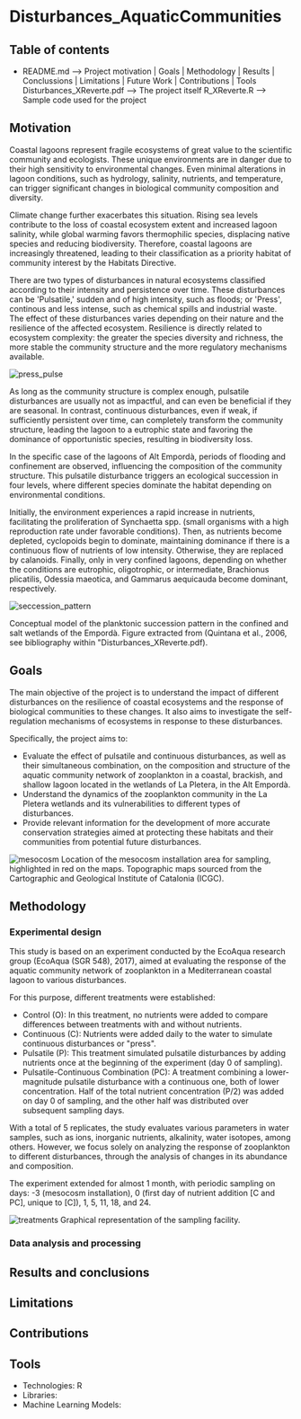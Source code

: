 # Disturbances_AquaticCommunities

## Table of contents
- README.md --> Project motivation | Goals | Methodology | Results | Conclussions | Limitations | Future Work | Contributions | Tools
Disturbances_XReverte.pdf --> The project itself
R_XReverte.R --> Sample code used for the project

## Motivation
Coastal lagoons represent fragile ecosystems of great value to the scientific community and ecologists. These unique environments are in danger due to their high sensitivity to environmental changes. Even minimal alterations in lagoon conditions, such as hydrology, salinity, nutrients, and temperature, can trigger significant changes in biological community composition and diversity.

Climate change further exacerbates this situation. Rising sea levels contribute to the loss of coastal ecosystem extent and increased lagoon salinity, while global warming favors thermophilic species, displacing native species and reducing biodiversity. Therefore, coastal lagoons are increasingly threatened, leading to their classification as a priority habitat of community interest by the Habitats Directive.

There are two types of disturbances in natural ecosystems classified according to their intensity and persistence over time. These disturbances can be 'Pulsatile,' sudden and of high intensity, such as floods; or 'Press', continous and less intense, such as chemical spills and industrial waste. The effect of these disturbances varies depending on their nature and the resilience of the affected ecosystem. Resilience is directly related to ecosystem complexity: the greater the species diversity and richness, the more stable the community structure and the more regulatory mechanisms available.

![press_pulse](https://github.com/XReverte/Disturbances_AquaticCommunities/assets/100844285/e2d6deb1-e64b-445a-8567-c4a1ef920310)

As long as the community structure is complex enough, pulsatile disturbances are usually not as impactful, and can even be beneficial if they are seasonal. In contrast, continuous disturbances, even if weak, if sufficiently persistent over time, can completely transform the community structure, leading the lagoon to a eutrophic state and favoring the dominance of opportunistic species, resulting in biodiversity loss.

In the specific case of the lagoons of Alt Empordà, periods of flooding and confinement are observed, influencing the composition of the community structure. This pulsatile disturbance triggers an ecological succession in four levels, where different species dominate the habitat depending on environmental conditions.

Initially, the environment experiences a rapid increase in nutrients, facilitating the proliferation of Synchaetta spp. (small organisms with a high reproduction rate under favorable conditions). Then, as nutrients become depleted, cyclopoids begin to dominate, maintaining dominance if there is a continuous flow of nutrients of low intensity. Otherwise, they are replaced by calanoids. Finally, only in very confined lagoons, depending on whether the conditions are eutrophic, oligotrophic, or intermediate, Brachionus plicatilis, Odessia maeotica, and Gammarus aequicauda become dominant, respectively.

![seccession_pattern](https://github.com/XReverte/Disturbances_AquaticCommunities/assets/100844285/e1d9b12c-1036-4e69-b1a5-bc54d742c168)

Conceptual model of the planktonic succession pattern in the confined and salt wetlands of the Empordà. Figure extracted from (Quintana et al., 2006, see bibliography within "Disturbances_XReverte.pdf).

## Goals
The main objective of the project is to understand the impact of different disturbances on the resilience of coastal ecosystems and the response of biological communities to these changes. It also aims to investigate the self-regulation mechanisms of ecosystems in response to these disturbances.

Specifically, the project aims to:
- Evaluate the effect of pulsatile and continuous disturbances, as well as their simultaneous combination, on the composition and structure of the aquatic community network of zooplankton in a coastal, brackish, and shallow lagoon located in the wetlands of La Pletera, in the Alt Empordà.
- Understand the dynamics of the zooplankton community in the La Pletera wetlands and its vulnerabilities to different types of disturbances.
- Provide relevant information for the development of more accurate conservation strategies aimed at protecting these habitats and their communities from potential future disturbances.

![mesocosm](https://github.com/XReverte/Disturbances_AquaticCommunities/assets/100844285/a9bc22ef-9661-47d5-96cd-bbfe76fb03a8)
Location of the mesocosm installation area for sampling, highlighted in red on the maps. Topographic maps sourced from the Cartographic and Geological Institute of Catalonia (ICGC).

## Methodology
### Experimental design
This study is based on an experiment conducted by the EcoAqua research group (EcoAqua (SGR 548), 2017), aimed at evaluating the response of the aquatic community network of zooplankton in a Mediterranean coastal lagoon to various disturbances.

For this purpose, different treatments were established:
- Control (O): In this treatment, no nutrients were added to compare differences between treatments with and without nutrients.
- Continuous (C): Nutrients were added daily to the water to simulate continuous disturbances or "press".
- Pulsatile (P): This treatment simulated pulsatile disturbances by adding nutrients once at the beginning of the experiment (day 0 of sampling).
- Pulsatile-Continuous Combination (PC): A treatment combining a lower-magnitude pulsatile disturbance with a continuous one, both of lower concentration. Half of the total nutrient concentration (P/2) was added on day 0 of sampling, and the other half was distributed over subsequent sampling days.

With a total of 5 replicates, the study evaluates various parameters in water samples, such as ions, inorganic nutrients, alkalinity, water isotopes, among others. However, we focus solely on analyzing the response of zooplankton to different disturbances, through the analysis of changes in its abundance and composition.

The experiment extended for almost 1 month, with periodic sampling on days: -3 (mesocosm installation), 0 (first day of nutrient addition [C and PC], unique to [C]), 1, 5, 11, 18, and 24.

![treatments](https://github.com/XReverte/Disturbances_AquaticCommunities/assets/100844285/408a8871-f769-4529-92f5-62118237a8ae)
Graphical representation of the sampling facility.

### Data analysis and processing

## Results and conclusions

## Limitations

## Contributions

## Tools
- Technologies: R
- Libraries:
- Machine Learning Models:
